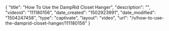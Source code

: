 {
    "title": "How To Use the DampRid Closet Hanger",
    "description": "",
    "videoid": "111180156",
    "date_created": "1502923991",
    "date_modified": "1504247458",
    "type": "captivate",
    "layout": "video",
    "url": "\/v\/how-to-use-the-damprid-closet-hanger\/111180156"
}
